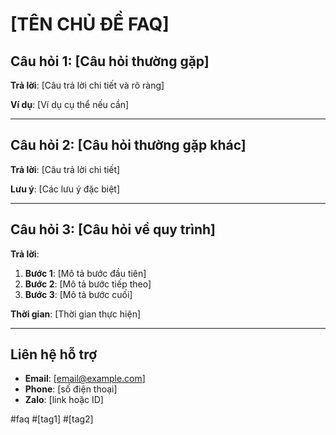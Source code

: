# [TÊN CHỦ ĐỀ FAQ]

## Câu hỏi 1: [Câu hỏi thường gặp]
**Trả lời**: [Câu trả lời chi tiết và rõ ràng]

**Ví dụ**: [Ví dụ cụ thể nếu cần]

---

## Câu hỏi 2: [Câu hỏi thường gặp khác]
**Trả lời**: [Câu trả lời chi tiết]

**Lưu ý**: [Các lưu ý đặc biệt]

---

## Câu hỏi 3: [Câu hỏi về quy trình]
**Trả lời**: 
1. **Bước 1**: [Mô tả bước đầu tiên]
2. **Bước 2**: [Mô tả bước tiếp theo]
3. **Bước 3**: [Mô tả bước cuối]

**Thời gian**: [Thời gian thực hiện]

---

## Liên hệ hỗ trợ
- **Email**: [email@example.com]
- **Phone**: [số điện thoại]
- **Zalo**: [link hoặc ID]

#faq #[tag1] #[tag2]